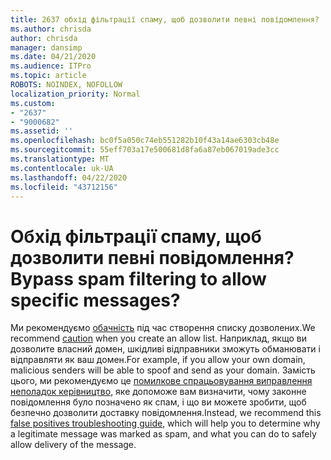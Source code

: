 ```yaml
---
title: 2637 обхід фільтрації спаму, щоб дозволити певні повідомлення?
ms.author: chrisda
author: chrisda
manager: dansimp
ms.date: 04/21/2020
ms.audience: ITPro
ms.topic: article
ROBOTS: NOINDEX, NOFOLLOW
localization_priority: Normal
ms.custom:
- "2637"
- "9000682"
ms.assetid: ''
ms.openlocfilehash: bc0f5a050c74eb551282b10f43a14ae6303cb48e
ms.sourcegitcommit: 55eff703a17e500681d8fa6a87eb067019ade3cc
ms.translationtype: MT
ms.contentlocale: uk-UA
ms.lasthandoff: 04/22/2020
ms.locfileid: "43712156"
---
```

# <a name="bypass-spam-filtering-to-allow-specific-messages"></a><span data-ttu-id="4b13b-102">Обхід фільтрації спаму, щоб дозволити певні повідомлення?</span><span class="sxs-lookup"><span data-stu-id="4b13b-102">Bypass spam filtering to allow specific messages?</span></span>

<span data-ttu-id="4b13b-103">Ми рекомендуємо [обачність](https://docs.microsoft.com/exchange/troubleshoot/antispam/cautions-against-bypassing-spam-filters) під час створення списку дозволених.</span><span class="sxs-lookup"><span data-stu-id="4b13b-103">We recommend [caution](https://docs.microsoft.com/exchange/troubleshoot/antispam/cautions-against-bypassing-spam-filters) when you create an allow list.</span></span> <span data-ttu-id="4b13b-104">Наприклад, якщо ви дозволите власний домен, шкідливі відправники зможуть обманювати і відправляти як ваш домен.</span><span class="sxs-lookup"><span data-stu-id="4b13b-104">For example, if you allow your own domain, malicious senders will be able to spoof and send as your domain.</span></span>  <span data-ttu-id="4b13b-105">Замість цього, ми рекомендуємо це [помилкове спрацьовування виправлення неполадок керівництво](https://docs.microsoft.com/office365/securitycompliance/prevent-email-from-being-marked-as-spam), яке допоможе вам визначити, чому законне повідомлення було позначено як спам, і що ви можете зробити, щоб безпечно дозволити доставку повідомлення.</span><span class="sxs-lookup"><span data-stu-id="4b13b-105">Instead, we recommend this [false positives troubleshooting guide](https://docs.microsoft.com/office365/securitycompliance/prevent-email-from-being-marked-as-spam), which will help you to determine why a legitimate message was marked as spam, and what you can do to safely allow delivery of the message.</span></span>
